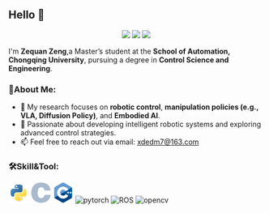 ## Hello 👋

<p align="center">
    <img src="https://img.shields.io/badge/Focus-robotic%20Development-C2FFC7?style=flat" />
    <img src="https://img.shields.io/badge/Focus-Automation-CB9DF0?style=flat" />
    <img src="https://img.shields.io/badge/Focus-Embodied AI%20Development-22FFC7?style=flat" />
</p>

I'm **Zequan Zeng**,a Master’s student at the **School of Automation, Chongqing University**, pursuing a degree in **Control Science and Engineering**.
### 🤖About Me:
* 🔬 My research focuses on **robotic control**, **manipulation policies (e.g., VLA, Diffusion Policy)**, and **Embodied AI**.
* 🚀 Passionate about developing intelligent robotic systems and exploring advanced control strategies.
* 📫 Feel free to reach out via email: xdedm7@163.com

### 🛠Skill&Tool:
<p>
    <img src="https://raw.githubusercontent.com/devicons/devicon/master/icons/python/python-original.svg" alt="python" width="40" height="40"/>
    <img src="https://raw.githubusercontent.com/devicons/devicon/master/icons/c/c-original.svg" alt="c" width="40" height="40"/>
    <img src="https://raw.githubusercontent.com/devicons/devicon/master/icons/cplusplus/cplusplus-original.svg" alt="cplusplus" width="40" height="40"/>
    <img src="https://www.vectorlogo.zone/logos/pytorch/pytorch-icon.svg" alt="pytorch" width="40" height="40">
    <img src="https://www.vectorlogo.zone/logos/ros/ros-icon.svg" alt="ROS" width="40" height="40">
    <img src="https://www.vectorlogo.zone/logos/opencv/opencv-icon.svg" alt="opencv" width="40" height="40"/>
</p>
